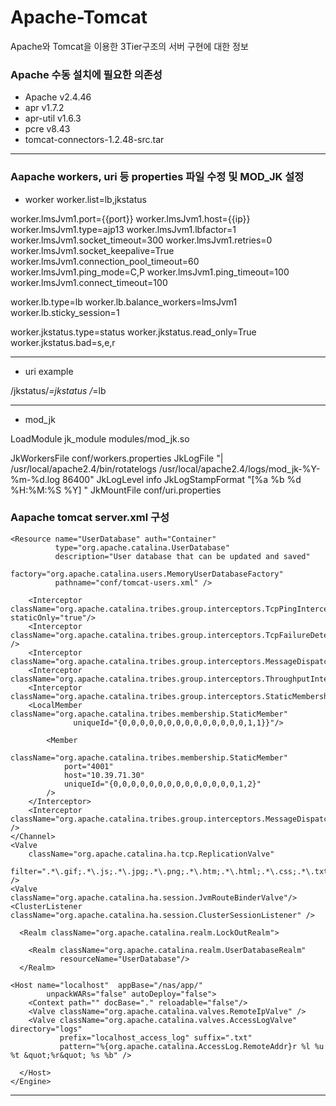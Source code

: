 # Apache-Tomcat
Apache와 Tomcat을 이용한 3Tier구조의 서버 구현에 대한 정보


### Apache 수동 설치에 필요한 의존성

- Apache v2.4.46
- apr v1.7.2
- apr-util v1.6.3
- pcre v8.43
- tomcat-connectors-1.2.48-src.tar

---

### Aapache workers, uri 등 properties 파일 수정 및 MOD_JK 설정

- worker 
worker.list=lb,jkstatus

worker.lmsJvm1.port={{port}}
worker.lmsJvm1.host={{ip}}
worker.lmsJvm1.type=ajp13
worker.lmsJvm1.lbfactor=1
worker.lmsJvm1.socket_timeout=300
worker.lmsJvm1.retries=0
worker.lmsJvm1.socket_keepalive=True
worker.lmsJvm1.connection_pool_timeout=60
worker.lmsJvm1.ping_mode=C,P
worker.lmsJvm1.ping_timeout=100
worker.lmsJvm1.connect_timeout=100

worker.lb.type=lb
worker.lb.balance_workers=lmsJvm1
worker.lb.sticky_session=1

worker.jkstatus.type=status
worker.jkstatus.read_only=True
worker.jkstatus.bad=s,e,r

---
- uri example

/jkstatus/*=jkstatus
/*=lb

---

- mod_jk

LoadModule jk_module modules/mod_jk.so

JkWorkersFile    conf/workers.properties
JkLogFile "| /usr/local/apache2.4/bin/rotatelogs /usr/local/apache2.4/logs/mod_jk-%Y-%m-%d.log 86400"
JkLogLevel info
JkLogStampFormat "[%a %b %d %H:%M:%S %Y] "
JkMountFile      conf/uri.properties

### Aapache tomcat server.xml 구성
<?xml version="1.0" encoding="UTF-8"?>

<Server port="8004" shutdown="SHUTDOWN">
  <Listener className="org.apache.catalina.startup.VersionLoggerListener" />
  
  <Listener className="org.apache.catalina.core.AprLifecycleListener" SSLEngine="on" />
  <Listener className="org.apache.catalina.core.JreMemoryLeakPreventionListener" />
  <Listener className="org.apache.catalina.mbeans.GlobalResourcesLifecycleListener" />
  <Listener className="org.apache.catalina.core.ThreadLocalLeakPreventionListener" />

  
  <GlobalNamingResources>
    
    <Resource name="UserDatabase" auth="Container"
              type="org.apache.catalina.UserDatabase"
              description="User database that can be updated and saved"
              factory="org.apache.catalina.users.MemoryUserDatabaseFactory"
              pathname="conf/tomcat-users.xml" />
  </GlobalNamingResources>

  <Service name="Catalina">
	<Executor name="lmsThreadPool" namePrefix="lms-exec-" maxThreads="500" minSpareThreads="100"/>
    <Connector address="0.0.0.0" port="8009" executor="lmsThreadPool" protocol="AJP/1.3" redirectPort="8443" secretRequired="fale"/>
   
<Engine name="Catalina" defaultHost="localhost" jvmRoute="lmsJvm1">

<Cluster 
        channelSendOptions="8" 
        channelStartOptions="3" 
        className="org.apache.catalina.ha.tcp.SimpleTcpCluster">
    <Manager 
        className="org.apache.catalina.ha.session.DeltaManager" 
        expireSessionsOnShutdown="false" 
        notifyListenersOnReplication="true"
    />
    <Channel className="org.apache.catalina.tribes.group.GroupChannel">
        <Sender className="org.apache.catalina.tribes.transport.ReplicationTransmitter">
            <Transport className="org.apache.catalina.tribes.transport.nio.PooledParallelSender" />
        </Sender>
        <Receiver 
            address="10.39.71.30" 
            autoBind="0" 
            className="org.apache.catalina.tribes.transport.nio.NioReceiver" 
            maxThreads="6" 
            port="4000" 
            selectorTimeout="5000"
        /> 

        <Interceptor className="org.apache.catalina.tribes.group.interceptors.TcpPingInterceptor" staticOnly="true"/>
        <Interceptor className="org.apache.catalina.tribes.group.interceptors.TcpFailureDetector" />
        <Interceptor className="org.apache.catalina.tribes.group.interceptors.MessageDispatchInterceptor"/>
        <Interceptor className="org.apache.catalina.tribes.group.interceptors.ThroughputInterceptor"/>
        <Interceptor className="org.apache.catalina.tribes.group.interceptors.StaticMembershipInterceptor">
	    <LocalMember className="org.apache.catalina.tribes.membership.StaticMember"
                  uniqueId="{0,0,0,0,0,0,0,0,0,0,0,0,0,0,1,1}}"/>

            <Member 
                className="org.apache.catalina.tribes.membership.StaticMember" 
                port="4001" 
                host="10.39.71.30" 
                uniqueId="{0,0,0,0,0,0,0,0,0,0,0,0,0,0,1,2}" 
            />
        </Interceptor>
        <Interceptor className="org.apache.catalina.tribes.group.interceptors.MessageDispatchInterceptor" />
    </Channel>
    <Valve 
        className="org.apache.catalina.ha.tcp.ReplicationValve" 
        filter=".*\.gif;.*\.js;.*\.jpg;.*\.png;.*\.htm;.*\.html;.*\.css;.*\.txt;" 
    />
    <Valve className="org.apache.catalina.ha.session.JvmRouteBinderValve"/>
    <ClusterListener className="org.apache.catalina.ha.session.ClusterSessionListener" />
</Cluster>



		
     
      <Realm className="org.apache.catalina.realm.LockOutRealm">
        
        <Realm className="org.apache.catalina.realm.UserDatabaseRealm"
               resourceName="UserDatabase"/>
      </Realm>

	<Host name="localhost"  appBase="/nas/app/"
            unpackWARs="false" autoDeploy="false">
        <Context path="" docBase="." reloadable="false"/>
        <Valve className="org.apache.catalina.valves.RemoteIpValve" />
        <Valve className="org.apache.catalina.valves.AccessLogValve" directory="logs"
               prefix="localhost_access_log" suffix=".txt"
               pattern="%{org.apache.catalina.AccessLog.RemoteAddr}r %l %u %t &quot;%r&quot; %s %b" />

      </Host>
    </Engine>
  </Service>
</Server>

---


